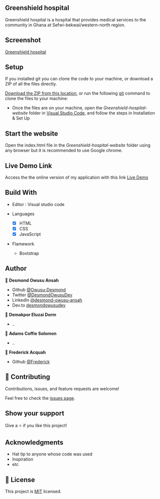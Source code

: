 ## Greenshield hospital 

Greenshield hospital is a hospital that provides medical services to the community in Ghana at Sefwi-bekwai/western-north region.

## Screenshot 

[Greenshield hospital](https://user-images.githubusercontent.com/92303891/189729291-d5523f74-9a7e-43e2-a97c-b1342e088d11.webm)

## Setup

If you installed git you can clone the code to your machine, or download a ZIP of all the files directly.

[Download the ZIP from this location](https://github.com/Owusu-Desmond/Greenshield-hospital-website/archive/refs/heads/main.zip), or run the following [git](https://git-scm.com/downloads) command to clone the files to your machine:

- Once the files are on your machine, open the _Greenshield-hospital-website_ folder in [Visual Studio Code](https://code.visualstudio.com/), and follow the steps in Installation & Set Up

## Start the website

Open the index.html file in the _Greenshield-hospital-website_ folder  using any browser but it is recommended to use Google chrome.

## Live Demo Link

Access the the online version of my application with this link
[Live Demo](https://owusu-desmond.github.io/Greenshield-hospital-website/)

## Build With

- Editor : Visual studio code

- Languages
  - [x] HTML
  - [x] CSS
  - [x] JavaScript

- Flamework
  - Bootstrap


## Author

👤 **Desmond Owusu Ansah**

- Github [@Owusu-Desmond](https://github.com/Owusu-Desmond)
- Twitter [@DesmondOwusuDev](https://twitter.com/DesmondOwusuDev)
- LinkedIn [@desmond-owusu-ansah](https://www.linkedin.com/in/desmond-owusu-ansah-09274a223/)
- Dev.to [desmondowusudev](https://dev.to/desmondowusudev)

👤 **Demakpor Eluzai Dorm**

- ..

👤 **Adams Coffie Solomon**

- ..

👤 **Frederick Acquah**

- Github [@Frederick](https://github.com/Frederick-Acquah)


## 🤝 Contributing

Contributions, issues, and feature requests are welcome!

Feel free to check the [issues page](https://github.com/Owusu-Desmond/Greenshield-hospital-website/issues).

## Show your support

Give a ⭐️ if you like this project!

## Acknowledgments

- Hat tip to anyone whose code was used
- Inspiration
- etc

## 📝 License

This project is [MIT](./LICENSE) licensed.
